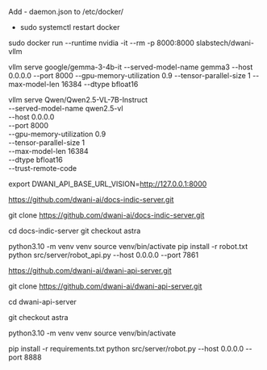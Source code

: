 
Add - daemon.json to /etc/docker/
- sudo systemctl restart docker

sudo docker run --runtime nvidia -it --rm -p 8000:8000 slabstech/dwani-vllm



 vllm serve google/gemma-3-4b-it     --served-model-name gemma3     --host 0.0.0.0     --port 8000     --gpu-memory-utilization 0.9     --tensor-parallel-size 1     --max-model-len 16384     --dtype bfloat16 


vllm serve Qwen/Qwen2.5-VL-7B-Instruct \
    --served-model-name qwen2.5-vl \
    --host 0.0.0.0 \
    --port 8000 \
    --gpu-memory-utilization 0.9 \
    --tensor-parallel-size 1 \
    --max-model-len 16384 \
    --dtype bfloat16 \
    --trust-remote-code


export DWANI_API_BASE_URL_VISION=http://127.0.0.1:8000


https://github.com/dwani-ai/docs-indic-server.git

git clone https://github.com/dwani-ai/docs-indic-server.git

cd docs-indic-server
git checkout astra

python3.10 -m venv venv
source venv/bin/activate
pip install -r robot.txt
python src/server/robot_api.py --host 0.0.0.0 --port 7861




https://github.com/dwani-ai/dwani-api-server.git

git clone https://github.com/dwani-ai/dwani-api-server.git

cd dwani-api-server

git checkout astra


python3.10 -m venv venv
source venv/bin/activate


pip install -r requirements.txt
python src/server/robot.py --host 0.0.0.0 --port 8888


<!-- 
 ./build/bin/llama-server   --model hf_models/gemma-3-27b-it-q4_0.gguf  --mmproj hf_models/mmproj-model-f16-27B.gguf  --host 0.0.0.0   --port 7890   --n-gpu-layers 100   --threads 4   --ctx-size 4096   --batch-size 256


 ./build/bin/llama-server   --model hf_models/gemma-3-27b-it-q4_0.gguf  --mmproj hf_models/mmproj-model-f16-27B.gguf  --host 0.0.0.0   --port 7891   --n-gpu-layers 100   --threads 4   --ctx-size 4096   --batch-size 256


 ./build/bin/llama-server   --model hf_models/gemma-3-27b-it-q4_0.gguf  --mmproj hf_models/mmproj-model-f16-27B.gguf  --host 0.0.0.0   --port 7892   --n-gpu-layers 100   --threads 4   --ctx-size 4096   --batch-size 256



export DWANI_API_BASE_URL_VISION=http://127.0.0.1:7891


python src/server/robot_api.py --host 0.0.0.0 --port 7861



python src/server/robot.py --host 0.0.0.0 --port 8888


export DWANI_API_BASE_URL_VISION=http://127.0.0.1:7891

python src/server/robot_api.py --host 0.0.0.0 --port 7862


python src/server/robot.py --host 0.0.0.0 --port 8889


export DWANI_API_BASE_URL_VISION=http://127.0.0.1:7892

python src/server/robot_api.py --host 0.0.0.0 --port 7863


python src/server/robot.py --host 0.0.0.0 --port 8890

-->
